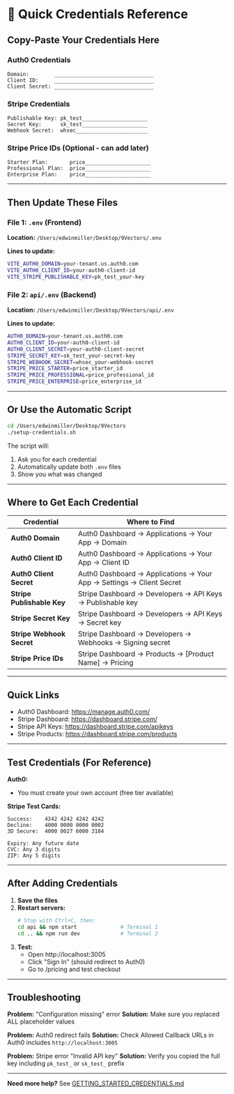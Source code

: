 # 🎯 Quick Credentials Reference

## Copy-Paste Your Credentials Here

### Auth0 Credentials
```
Domain:        ________________________________
Client ID:     ________________________________
Client Secret: ________________________________
```

### Stripe Credentials
```
Publishable Key: pk_test_____________________
Secret Key:      sk_test_____________________
Webhook Secret:  whsec_______________________
```

### Stripe Price IDs (Optional - can add later)
```
Starter Plan:       price_____________________
Professional Plan:  price_____________________
Enterprise Plan:    price_____________________
```

---

## Then Update These Files

### File 1: `.env` (Frontend)
**Location:** `/Users/edwinmiller/Desktop/9Vectors/.env`

**Lines to update:**
```bash
VITE_AUTH0_DOMAIN=your-tenant.us.auth0.com
VITE_AUTH0_CLIENT_ID=your-auth0-client-id
VITE_STRIPE_PUBLISHABLE_KEY=pk_test_your-key
```

### File 2: `api/.env` (Backend)
**Location:** `/Users/edwinmiller/Desktop/9Vectors/api/.env`

**Lines to update:**
```bash
AUTH0_DOMAIN=your-tenant.us.auth0.com
AUTH0_CLIENT_ID=your-auth0-client-id
AUTH0_CLIENT_SECRET=your-auth0-client-secret
STRIPE_SECRET_KEY=sk_test_your-secret-key
STRIPE_WEBHOOK_SECRET=whsec_your-webhook-secret
STRIPE_PRICE_STARTER=price_starter_id
STRIPE_PRICE_PROFESSIONAL=price_professional_id
STRIPE_PRICE_ENTERPRISE=price_enterprise_id
```

---

## Or Use the Automatic Script

```bash
cd /Users/edwinmiller/Desktop/9Vectors
./setup-credentials.sh
```

The script will:
1. Ask you for each credential
2. Automatically update both `.env` files
3. Show you what was changed

---

## Where to Get Each Credential

| Credential | Where to Find |
|-----------|---------------|
| **Auth0 Domain** | Auth0 Dashboard → Applications → Your App → Domain |
| **Auth0 Client ID** | Auth0 Dashboard → Applications → Your App → Client ID |
| **Auth0 Client Secret** | Auth0 Dashboard → Applications → Your App → Settings → Client Secret |
| **Stripe Publishable Key** | Stripe Dashboard → Developers → API Keys → Publishable key |
| **Stripe Secret Key** | Stripe Dashboard → Developers → API Keys → Secret key |
| **Stripe Webhook Secret** | Stripe Dashboard → Developers → Webhooks → Signing secret |
| **Stripe Price IDs** | Stripe Dashboard → Products → [Product Name] → Pricing |

---

## Quick Links

- Auth0 Dashboard: https://manage.auth0.com/
- Stripe Dashboard: https://dashboard.stripe.com/
- Stripe API Keys: https://dashboard.stripe.com/apikeys
- Stripe Products: https://dashboard.stripe.com/products

---

## Test Credentials (For Reference)

**Auth0:**
- You must create your own account (free tier available)

**Stripe Test Cards:**
```
Success:    4242 4242 4242 4242
Decline:    4000 0000 0000 0002
3D Secure:  4000 0027 6000 3184

Expiry: Any future date
CVC: Any 3 digits
ZIP: Any 5 digits
```

---

## After Adding Credentials

1. **Save the files**
2. **Restart servers:**
   ```bash
   # Stop with Ctrl+C, then:
   cd api && npm start              # Terminal 1
   cd .. && npm run dev             # Terminal 2
   ```
3. **Test:**
   - Open http://localhost:3005
   - Click "Sign In" (should redirect to Auth0)
   - Go to /pricing and test checkout

---

## Troubleshooting

**Problem:** "Configuration missing" error
**Solution:** Make sure you replaced ALL placeholder values

**Problem:** Auth0 redirect fails
**Solution:** Check Allowed Callback URLs in Auth0 includes `http://localhost:3005`

**Problem:** Stripe error "Invalid API key"
**Solution:** Verify you copied the full key including `pk_test_` or `sk_test_` prefix

---

**Need more help?** See [GETTING_STARTED_CREDENTIALS.md](GETTING_STARTED_CREDENTIALS.md)
